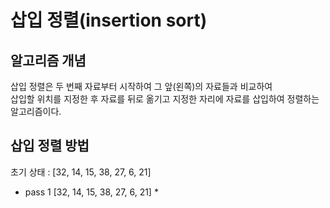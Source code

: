 # 삽입 정렬(insertion sort)

## 알고리즘 개념
삽입 정렬은 두 번째 자료부터 시작하여 그 앞(왼쪽)의 자료들과 비교하여<br/>
삽입할 위치를 지정한 후 자료를 뒤로 옮기고 지정한 자리에 자료를 삽입하여 정렬하는 알고리즘이다.

## 삽입 정렬 방법
초기 상태 : [32, 14, 15, 38, 27, 6, 21]
* pass 1 [32, 14, 15, 38, 27, 6, 21]
  * 
